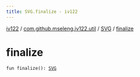 ```yaml
---
title: SVG.finalize - iv122
---
```


[iv122](../../index.md) / [com.github.mseleng.iv122.util](../index.md) / [SVG](index.md) / [finalize](.)

# finalize

`fun finalize(): `[`SVG`](index.md)